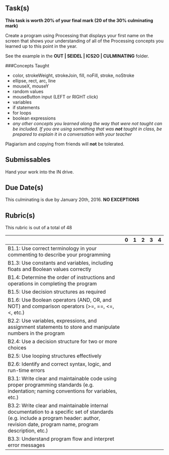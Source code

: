 Task(s)
-------

**This task is worth 20% of your final mark (20 of the 30% culminating mark)**

Create a program using Processing that displays your first name on the screen that shows your understanding of all of the Processing concepts you learned up to this point in the year.

See the example in the **OUT | SEIDEL | ICS2O | CULMINATING** folder.

###Concepts Taught
* color, strokeWeight, strokeJoin, fill, noFill, stroke, noStroke
* ellipse, rect, arc, line
* mouseX, mouseY
* random values
* mouseButton input (LEFT or RIGHT click)
* variables
* if statements
* for loops
* boolean expressions
* _any other concepts you learned along the way that were not taught can be included.  If you are using something that was **not** taught in class, be prepared to explain it in a conversation with your teacher_

Plagiarism and copying from friends will **not** be tolerated.

Submissables
------------
Hand your work into the IN drive.

Due Date(s)
----------
This culminating is due by January 20th, 2016.  **NO EXCEPTIONS**

Rubric(s)
---------

This rubric is out of a total of 48

| | 0 | 1 | 2 | 3 | 4 |
|---| --- | --- | --- | --- | --- |
|B1.1: Use correct terminology in your commenting to describe your programming | | | | | |
|B1.3: Use constants and variables, including floats and Boolean values correctly | | | | | |
|B1.4: Determine the order of instructions and operations in completing the program | | | | | |
|B1.5: Use decision structures as required | | | | | |
|B1.6: Use Boolean operators (AND, OR, and NOT) and comparison operators (>=, ==, <=, <, etc.)  | | | | | |
|B2.2: Use variables, expressions, and assignment statements to store and manipulate numbers in the program | | | | | |
|B2.4: Use a decision structure for two or more choices | | | | | |
|B2.5: Use looping structures effectively | | | | | |
|B2.6: Identify and correct syntax, logic, and run-time errors | | | | | |
|B3.1: Write clear and maintainable code using proper programming standards (e.g. indentation; naming conventions for variables, etc.)  | | | | | |
|B3.2: Write clear and maintainable internal documentation to a specific set of standards (e.g. include a program header: author, revision date, program name, program description, etc.)   | | | | | |
|B3.3: Understand program flow and interpret error messages  | | | | | |
